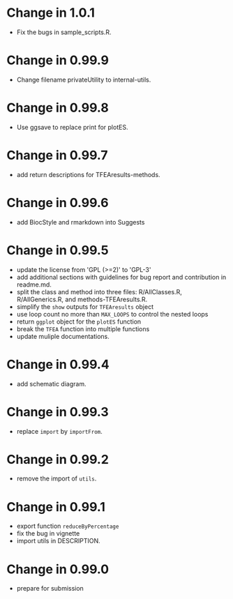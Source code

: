 # Change in 1.0.1
  - Fix the bugs in sample_scripts.R.

# Change in 0.99.9
  - Change filename privateUtility to internal-utils.

# Change in 0.99.8
  - Use ggsave to replace print for plotES.
  
# Change in 0.99.7
  - add return descriptions for TFEAresults-methods.
  
# Change in 0.99.6
  - add BiocStyle and rmarkdown into Suggests
  
# Change in 0.99.5
  - update the license from 'GPL (>=2)' to 'GPL-3'
  - add additional sections with guidelines for bug report and contribution in
  readme.md.
  - split the class and method into three files: R/AllClasses.R,
  R/AllGenerics.R, and methods-TFEAresults.R.
  - simplify the `show` outputs for `TFEAresults` object
  - use loop count no more than `MAX_LOOPS` to control the nested loops
  - return `ggplot` object for the `plotES` function
  - break the `TFEA` function into multiple functions
  - update muliple documentations.

# Change in 0.99.4
  - add schematic diagram.

# Change in 0.99.3
  - replace `import` by `importFrom`.
  
# Change in 0.99.2
  - remove the import of `utils`.
  
# Change in 0.99.1
  - export function `reduceByPercentage`
  - fix the bug in vignette
  - import utils in DESCRIPTION.

# Change in 0.99.0
  - prepare for submission
